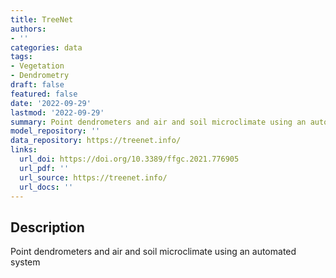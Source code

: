 ```yaml
---
title: TreeNet
authors:
- ''
categories: data
tags:
- Vegetation
- Dendrometry
draft: false
featured: false
date: '2022-09-29'
lastmod: '2022-09-29'
summary: Point dendrometers and air and soil microclimate using an automated system
model_repository: ''
data_repository: https://treenet.info/
links:
  url_doi: https://doi.org/10.3389/ffgc.2021.776905
  url_pdf: ''
  url_source: https://treenet.info/
  url_docs: ''
---
```


## Description

Point dendrometers and air and soil microclimate using an automated system


